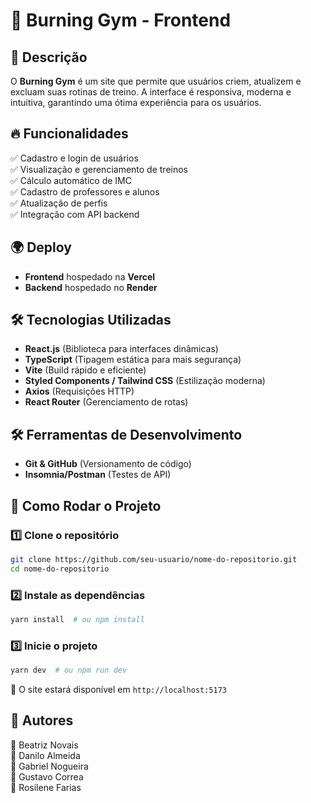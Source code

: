 # 📌 Burning Gym - Frontend

## 🚀 Descrição

O **Burning Gym** é um site que permite que usuários criem, atualizem e excluam suas rotinas de treino. A interface é responsiva, moderna e intuitiva, garantindo uma ótima experiência para os usuários.

## 🔥 Funcionalidades

✅ Cadastro e login de usuários  
✅ Visualização e gerenciamento de treinos  
✅ Cálculo automático de IMC  
✅ Cadastro de professores e alunos  
✅ Atualização de perfis  
✅ Integração com API backend  

## 🌍 Deploy

- **Frontend** hospedado na **Vercel**  
- **Backend** hospedado no **Render**  

## 🛠️ Tecnologias Utilizadas

- **React.js** (Biblioteca para interfaces dinâmicas)
- **TypeScript** (Tipagem estática para mais segurança)
- **Vite** (Build rápido e eficiente)
- **Styled Components / Tailwind CSS** (Estilização moderna)
- **Axios** (Requisições HTTP)
- **React Router** (Gerenciamento de rotas)

## 🛠️ Ferramentas de Desenvolvimento

- **Git & GitHub** (Versionamento de código)
- **Insomnia/Postman** (Testes de API)

## 🚀 Como Rodar o Projeto

### 1️⃣ Clone o repositório
```sh
git clone https://github.com/seu-usuario/nome-do-repositorio.git
cd nome-do-repositorio
```

### 2️⃣ Instale as dependências
```sh
yarn install  # ou npm install
```

### 3️⃣ Inicie o projeto
```sh
yarn dev  # ou npm run dev
```

📍 O site estará disponível em `http://localhost:5173`

## 👥 Autores
📌 Beatriz Novais  
📌 Danilo Almeida  
📌 Gabriel Nogueira  
📌 Gustavo Correa  
📌 Rosilene Farias  


